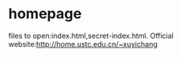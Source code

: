# homepage
files to open:index.html,secret-index.html.
Official website:http://home.ustc.edu.cn/~xuyichang
